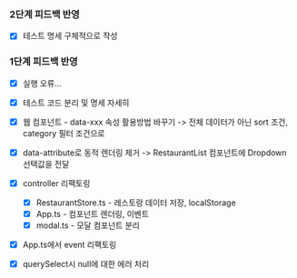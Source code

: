 ### 2단계 피드백 반영

- [x] 테스트 명세 구체적으로 작성

### 1단계 피드백 반영

- [x] 실행 오류...
- [x] 테스트 코드 분리 및 명세 자세히
- [x] 웹 컴포넌트 - data-xxx 속성 활용방법 바꾸기 -> 전체 데이터가 아닌 sort 조건, category 필터 조건으로

- [x] data-attribute로 동적 렌더링 제거 -> RestaurantList 컴포넌트에 Dropdown 선택값을 전달
- [x] controller 리팩토링

  - [x] RestaurantStore.ts - 레스토랑 데이터 저장, localStorage
  - [x] App.ts - 컴포넌트 렌더링, 이벤트
  - [x] modal.ts - 모달 컴포넌트 분리

- [x] App.ts에서 event 리팩토링
- [x] querySelect시 null에 대한 에러 처리
